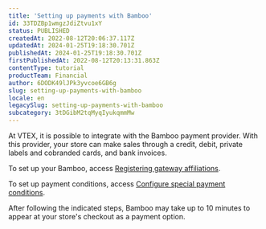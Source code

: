 ```yaml
---
title: 'Setting up payments with Bamboo'
id: 33TDZBp1wmgzJdiZtvu1xY
status: PUBLISHED
createdAt: 2022-08-12T20:06:37.117Z
updatedAt: 2024-01-25T19:18:30.701Z
publishedAt: 2024-01-25T19:18:30.701Z
firstPublishedAt: 2022-08-12T20:13:31.863Z
contentType: tutorial
productTeam: Financial
author: 6DODK49lJPk3yvcoe6GB6g
slug: setting-up-payments-with-bamboo
locale: en
legacySlug: setting-up-payments-with-bamboo
subcategory: 3tDGibM2tqMyqIyukqmmMw
---
```


At VTEX, it is possible to integrate with the Bamboo payment provider. With this provider, your store can make sales through a credit, debit, private labels and cobranded cards, and bank invoices.

To set up your Bamboo, access [Registering gateway affiliations](https://help.vtex.com/en/tutorial/afiliacoes-de-gateway--tutorials_444#).

To set up payment conditions, access [Configure special payment conditions](https://help.vtex.com/en/tutorial/condicoes-de-pagamento).

After following the indicated steps, Bamboo may take up to 10 minutes to appear at your store's checkout as a payment option.
